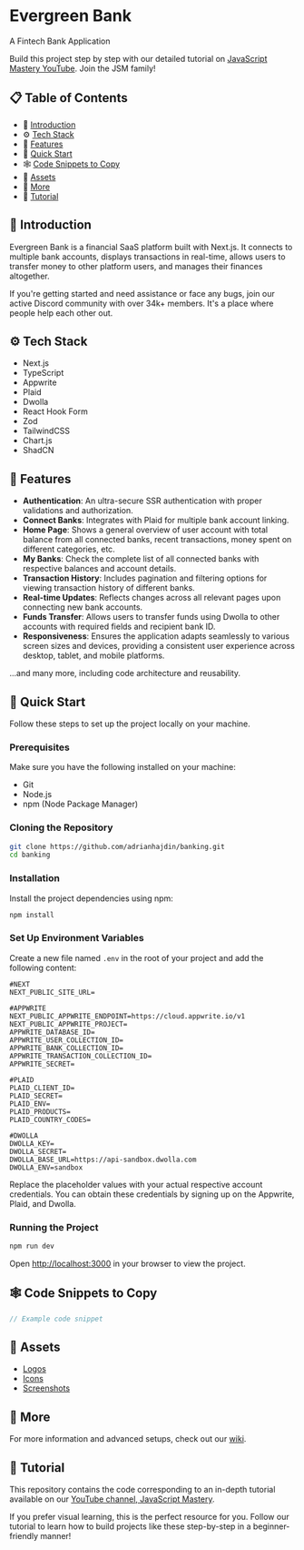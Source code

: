 # Evergreen Bank

A Fintech Bank Application

Build this project step by step with our detailed tutorial on [JavaScript Mastery YouTube](https://www.youtube.com/c/JavaScriptMastery). Join the JSM family!

## 📋 Table of Contents
- 🤖 [Introduction](#-introduction)
- ⚙️ [Tech Stack](#️-tech-stack)
- 🔋 [Features](#-features)
- 🤸 [Quick Start](#-quick-start)
- 🕸️ [Code Snippets to Copy](#️-code-snippets-to-copy)
- 🔗 [Assets](#-assets)
- 🚀 [More](#-more)
- 🚨 [Tutorial](#-tutorial)

## 🤖 Introduction
Evergreen Bank is a financial SaaS platform built with Next.js. It connects to multiple bank accounts, displays transactions in real-time, allows users to transfer money to other platform users, and manages their finances altogether.

If you're getting started and need assistance or face any bugs, join our active Discord community with over 34k+ members. It's a place where people help each other out.

## ⚙️ Tech Stack
- Next.js
- TypeScript
- Appwrite
- Plaid
- Dwolla
- React Hook Form
- Zod
- TailwindCSS
- Chart.js
- ShadCN

## 🔋 Features
- **Authentication**: An ultra-secure SSR authentication with proper validations and authorization.
- **Connect Banks**: Integrates with Plaid for multiple bank account linking.
- **Home Page**: Shows a general overview of user account with total balance from all connected banks, recent transactions, money spent on different categories, etc.
- **My Banks**: Check the complete list of all connected banks with respective balances and account details.
- **Transaction History**: Includes pagination and filtering options for viewing transaction history of different banks.
- **Real-time Updates**: Reflects changes across all relevant pages upon connecting new bank accounts.
- **Funds Transfer**: Allows users to transfer funds using Dwolla to other accounts with required fields and recipient bank ID.
- **Responsiveness**: Ensures the application adapts seamlessly to various screen sizes and devices, providing a consistent user experience across desktop, tablet, and mobile platforms.

...and many more, including code architecture and reusability.

## 🤸 Quick Start
Follow these steps to set up the project locally on your machine.

### Prerequisites
Make sure you have the following installed on your machine:
- Git
- Node.js
- npm (Node Package Manager)

### Cloning the Repository
```bash
git clone https://github.com/adrianhajdin/banking.git
cd banking
```

### Installation
Install the project dependencies using npm:
```bash
npm install
```

### Set Up Environment Variables
Create a new file named `.env` in the root of your project and add the following content:
```env
#NEXT
NEXT_PUBLIC_SITE_URL=

#APPWRITE
NEXT_PUBLIC_APPWRITE_ENDPOINT=https://cloud.appwrite.io/v1
NEXT_PUBLIC_APPWRITE_PROJECT=
APPWRITE_DATABASE_ID=
APPWRITE_USER_COLLECTION_ID=
APPWRITE_BANK_COLLECTION_ID=
APPWRITE_TRANSACTION_COLLECTION_ID=
APPWRITE_SECRET=

#PLAID
PLAID_CLIENT_ID=
PLAID_SECRET=
PLAID_ENV=
PLAID_PRODUCTS=
PLAID_COUNTRY_CODES=

#DWOLLA
DWOLLA_KEY=
DWOLLA_SECRET=
DWOLLA_BASE_URL=https://api-sandbox.dwolla.com
DWOLLA_ENV=sandbox
```
Replace the placeholder values with your actual respective account credentials. You can obtain these credentials by signing up on the Appwrite, Plaid, and Dwolla.

### Running the Project
```bash
npm run dev
```
Open [http://localhost:3000](http://localhost:3000) in your browser to view the project.

## 🕸️ Code Snippets to Copy
```javascript
// Example code snippet
```

## 🔗 Assets
- [Logos](#)
- [Icons](#)
- [Screenshots](#)

## 🚀 More
For more information and advanced setups, check out our [wiki](#).

## 🚨 Tutorial
This repository contains the code corresponding to an in-depth tutorial available on our [YouTube channel, JavaScript Mastery](https://www.youtube.com/c/JavaScriptMastery).

If you prefer visual learning, this is the perfect resource for you. Follow our tutorial to learn how to build projects like these step-by-step in a beginner-friendly manner!
